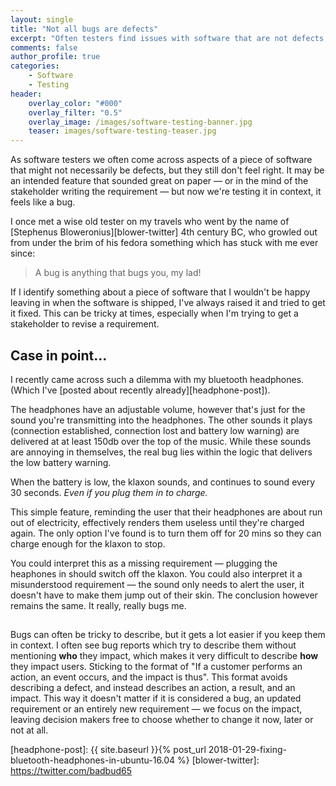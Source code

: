 ```yaml
---
layout: single
title: "Not all bugs are defects"
excerpt: "Often testers find issues with software that are not defects, but still don't feel right... so are they bugs?"
comments: false
author_profile: true
categories:
    - Software
    - Testing
header:
    overlay_color: "#000"
    overlay_filter: "0.5"
    overlay_image: /images/software-testing-banner.jpg
    teaser: images/software-testing-teaser.jpg
---
```


As software testers we often come across aspects of a piece of software that might not necessarily be defects, but they still don't feel right. It may be an intended feature that sounded great on paper &mdash; or in the mind of the stakeholder writing the requirement &mdash; but now we're testing it in context, it feels like a bug.

I once met a wise old tester on my travels who went by the name of [Stephenus Bloweronius][blower-twitter] 4th century BC, who growled out from under the brim of his fedora something which has stuck with me ever since:

> A bug is anything that bugs you, my lad!

If I identify something about a piece of software that I wouldn't be happy leaving in when the software is shipped, I've always raised it and tried to get it fixed. This can be tricky at times, especially when I'm trying to get a stakeholder to revise a requirement.

## Case in point&hellip; ##

I recently came across such a dilemma with my bluetooth headphones. (Which I've [posted about recently already][headphone-post]).

The headphones have an adjustable volume, however that's just for the sound you're transmitting into the headphones. The other sounds it plays (connection established, connection lost and battery low warning) are delivered at at least 150db over the top of the music. While these sounds are annoying in themselves, the real bug lies within the logic that delivers the low battery warning.

When the battery is low, the klaxon sounds, and continues to sound every 30 seconds. *Even if you plug them in to charge.*

This simple feature, reminding the user that their headphones are about run out of electricity, effectively renders them useless until they're charged again. The only option I've found is to turn them off for 20 mins so they can charge enough for the klaxon to stop.

You could interpret this as a missing requirement &mdash; plugging the heaphones in should switch off the klaxon. You could also interpret it a misunderstood requirement &mdash; the sound only needs to alert the user, it doesn't have to make them jump out of their skin. The conclusion however remains the same. It really, really bugs me.

## </rant> ##

Bugs can often be tricky to describe, but it gets a lot easier if you keep them in context. I often see bug reports which try to describe them without mentioning **who** they impact, which makes it very difficult to describe **how** they impact users. Sticking to the format of "If a customer performs an action, an event occurs, and the impact is thus". This format avoids describing a defect, and instead describes an action, a result, and an impact. This way it doesn't matter if it is considered a bug, an updated requirement or an entirely new requirement &mdash; we focus on the impact, leaving decision makers free to choose whether to change it now, later or not at all.

[headphone-post]: {{ site.baseurl }}{% post_url 2018-01-29-fixing-bluetooth-headphones-in-ubuntu-16.04 %}
[blower-twitter]: https://twitter.com/badbud65
